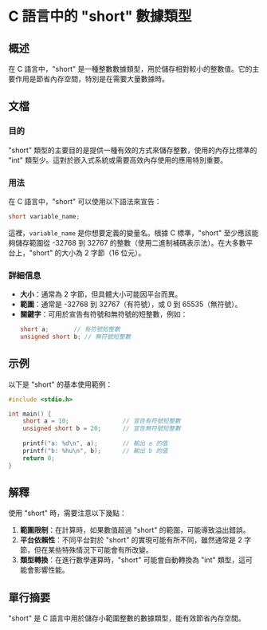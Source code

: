 <!--
Meta Description: # C 語言中的 "short" 數據類型 ## 概述 在 C 語言中，"short" 是一種整數數據類型，用於儲存相對較小的整數值。它的主要作用是節省內存空間，特別是在需要大量數據時。 ## 文檔 ### 目的 "short" 類型的主要目的是提供一種有效的方式來儲存整數，使用的內存比標準的 "i...
Meta Keywords: short, int, 語言中, variable_name, 32768
-->

# C 語言中的 "short" 數據類型

## 概述
在 C 語言中，"short" 是一種整數數據類型，用於儲存相對較小的整數值。它的主要作用是節省內存空間，特別是在需要大量數據時。

## 文檔
### 目的
"short" 類型的主要目的是提供一種有效的方式來儲存整數，使用的內存比標準的 "int" 類型少。這對於嵌入式系統或需要高效內存使用的應用特別重要。

### 用法
在 C 語言中，"short" 可以使用以下語法來宣告：
```c
short variable_name;
```
這裡，`variable_name` 是你想要定義的變量名。根據 C 標準，"short" 至少應該能夠儲存範圍從 -32768 到 32767 的整數（使用二進制補碼表示法）。在大多數平台上，"short" 的大小為 2 字節（16 位元）。

### 詳細信息
- **大小**：通常為 2 字節，但具體大小可能因平台而異。
- **範圍**：通常是 -32768 到 32767（有符號），或 0 到 65535（無符號）。
- **關鍵字**：可用於宣告有符號和無符號的短整數，例如：
  ```c
  short a;       // 有符號短整數
  unsigned short b; // 無符號短整數
  ```

## 示例
以下是 "short" 的基本使用範例：

```c
#include <stdio.h>

int main() {
    short a = 10;               // 宣告有符號短整數
    unsigned short b = 20;      // 宣告無符號短整數
    
    printf("a: %d\n", a);       // 輸出 a 的值
    printf("b: %hu\n", b);      // 輸出 b 的值
    return 0;
}
```

## 解釋
使用 "short" 時，需要注意以下幾點：
1. **範圍限制**：在計算時，如果數值超過 "short" 的範圍，可能導致溢出錯誤。
2. **平台依賴性**：不同平台對於 "short" 的實現可能有所不同，雖然通常是 2 字節，但在某些特殊情況下可能會有所改變。
3. **類型轉換**：在進行數學運算時，"short" 可能會自動轉換為 "int" 類型，這可能會影響性能。

## 單行摘要
"short" 是 C 語言中用於儲存小範圍整數的數據類型，能有效節省內存空間。